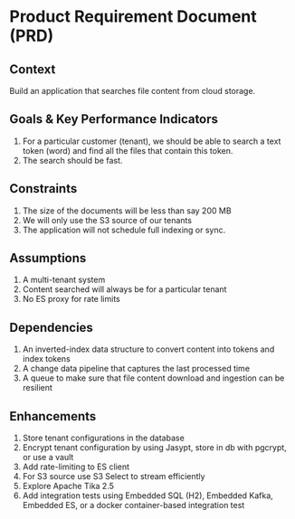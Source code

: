 # Product Requirement Document (PRD)

## Context

Build an application that searches file content from cloud storage.

## Goals & Key Performance Indicators

1. For a particular customer (tenant), we should be able to search a text token (word) and find all the files that contain this token.
2. The search should be fast.

## Constraints

1. The size of the documents will be less than say 200 MB
2. We will only use the S3 source of our tenants
3. The application will not schedule full indexing or sync.

## Assumptions

1. A multi-tenant system
2. Content searched will always be for a particular tenant
3. No ES proxy for rate limits

## Dependencies

1. An inverted-index data structure to convert content into tokens and index tokens
2. A change data pipeline that captures the last processed time
3. A queue to make sure that file content download and ingestion can be resilient


## Enhancements

1. Store tenant configurations in the database
2. Encrypt tenant configuration by using Jasypt, store in db with pgcrypt, or use a vault
3. Add rate-limiting to ES client
4. For S3 source use S3 Select to stream efficiently
5. Explore Apache Tika 2.5
6. Add integration tests using Embedded SQL (H2), Embedded Kafka, Embedded ES, or a docker container-based integration test
